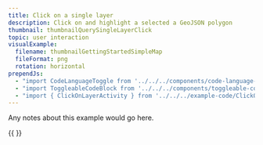 ```yaml
---
title: Click on a single layer
description: Click on and highlight a selected a GeoJSON polygon
thumbnail: thumbnailQuerySingleLayerClick
topic: user interaction
visualExample:
  filename: thumbnailGettingStartedSimpleMap
  fileFormat: png
  rotation: horizontal
prependJs:
  - "import CodeLanguageToggle from '../../../components/code-language-toggle'"
  - "import ToggleableCodeBlock from '../../../components/toggleable-code-block'"
  - "import { ClickOnLayerActivity } from '../../../example-code/ClickOnLayerActivity.js'"
---
```


Any notes about this example would go here. 

{{
  <CodeLanguageToggle />
  <ToggleableCodeBlock 
    codeSnippet={ClickOnLayerActivity}
  />
}}
